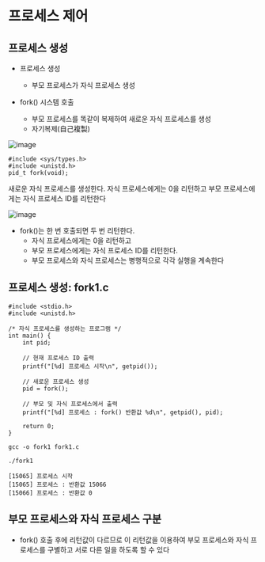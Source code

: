 # 프로세스 제어 

## 프로세스 생성 
- 프로세스 생성
  - 부모 프로세스가 자식 프로세스 생성

- fork() 시스템 호출
  - 부모 프로세스를 똑같이 복제하여 새로운 자식 프로세스를 생성
  - 자기복제(自己複製)

![image](https://github.com/user-attachments/assets/27ff951b-86d7-45c3-9d32-af629033fab8)

```
#include <sys/types.h>
#include <unistd.h>
pid_t fork(void);
```
새로운 자식 프로세스를 생성한다. 자식 프로세스에게는 0을 리턴하고 부모 프로세스에게는 자식 프로세스 ID를 리턴한다

![image](https://github.com/user-attachments/assets/f6effa91-6b03-40fc-ab9e-c43ab77c4bf0)

- fork()는 한 번 호출되면 두 번 리턴한다.
  - 자식 프로세스에게는 0을 리턴하고
  - 부모 프로세스에게는 자식 프로세스 ID를 리턴한다.
  - 부모 프로세스와 자식 프로세스는 병행적으로 각각 실행을 계속한다

## 프로세스 생성: fork1.c
```
#include <stdio.h>
#include <unistd.h>

/* 자식 프로세스를 생성하는 프로그램 */
int main() {
    int pid;

    // 현재 프로세스 ID 출력
    printf("[%d] 프로세스 시작\n", getpid());

    // 새로운 프로세스 생성
    pid = fork();

    // 부모 및 자식 프로세스에서 출력
    printf("[%d] 프로세스 : fork() 반환값 %d\n", getpid(), pid);

    return 0;
}
```
```
gcc -o fork1 fork1.c
```

```
./fork1
```
```
[15065] 프로세스 시작
[15065] 프로세스 : 반환값 15066
[15066] 프로세스 : 반환값 0
```

## 부모 프로세스와 자식 프로세스 구분 
- fork() 호출 후에 리턴값이 다르므로 이 리턴값을 이용하여 부모 프로세스와 자식 프로세스를 구별하고 서로 다른 일을 하도록 할 수 있다









